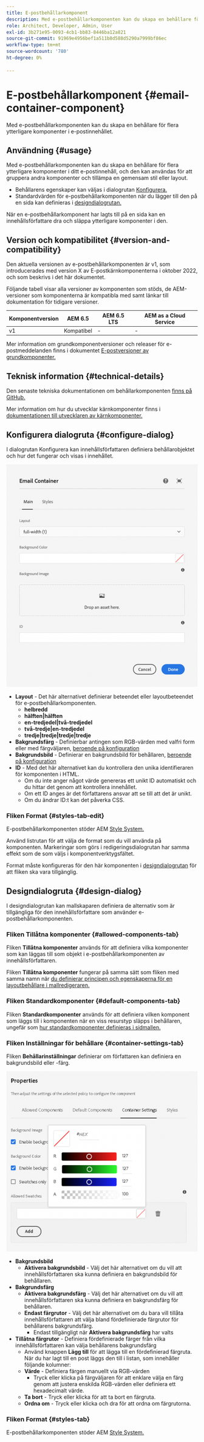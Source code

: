 ```yaml
---
title: E-postbehållarkomponent
description: Med e-postbehållarkomponenten kan du skapa en behållare för flera ytterligare komponenter i e-postinnehållet.
role: Architect, Developer, Admin, User
exl-id: 3b271e95-0093-4cb1-bb83-8446ba12a821
source-git-commit: 91969e4956bef1a511b8d588d5290a7999bf86ec
workflow-type: tm+mt
source-wordcount: '780'
ht-degree: 0%

---
```



# E-postbehållarkomponent {#email-container-component}

Med e-postbehållarkomponenten kan du skapa en behållare för flera ytterligare komponenter i e-postinnehållet.

## Användning {#usage}

Med e-postbehållarkomponenten kan du skapa en behållare för flera ytterligare komponenter i ditt e-postinnehåll, och den kan användas för att gruppera andra komponenter och tillämpa en gemensam stil eller layout.

* Behållarens egenskaper kan väljas i dialogrutan [Konfigurera.](#configure-dialog)
* Standardvärden för e-postbehållarkomponenten när du lägger till den på en sida kan definieras i [designdialogrutan.](#design-dialog)

När en e-postbehållarkomponent har lagts till på en sida kan en innehållsförfattare dra och släppa ytterligare komponenter i den.

## Version och kompatibilitet {#version-and-compatibility}

Den aktuella versionen av e-postbehållarkomponenten är v1, som introducerades med version X av E-postkärnkomponenterna i oktober 2022, och som beskrivs i det här dokumentet.

Följande tabell visar alla versioner av komponenten som stöds, de AEM-versioner som komponenterna är kompatibla med samt länkar till dokumentation för tidigare versioner.

| Komponentversion | AEM 6.5 | AEM 6.5 LTS | AEM as a Cloud Service |
|---|---|---|---|
| v1 | Kompatibel | - | - |

Mer information om grundkomponentversioner och releaser för e-postmeddelanden finns i dokumentet [E-postversioner av grundkomponenter.](/help/email/versions.md)

## Teknisk information {#technical-details}

Den senaste tekniska dokumentationen om behållarkomponenten [finns på GitHub.](https://adobe.com/go/aem_cmp_tech_email_container_v1)

Mer information om hur du utvecklar kärnkomponenter finns i [dokumentationen till utvecklaren av kärnkomponenter.](/help/developing/overview.md)

## Konfigurera dialogruta {#configure-dialog}

I dialogrutan Konfigurera kan innehållsförfattaren definiera behållarobjektet och hur det fungerar och visas i innehållet.

![Dialogrutan Redigera för e-postbehållarkomponenten](/help/email/assets/email-container-configure.png)

* **Layout** - Det här alternativet definierar beteendet eller layoutbeteendet för e-postbehållarkomponenten.
   * **helbredd**
   * **hälften|hälften**
   * **en-tredjedel|två-tredjedel**
   * **två-tredje|en-tredjedel**
   * **tredje|tredje|tredje|tredje**
* **Bakgrundsfärg** - Definierbar antingen som RGB-värden med valfri form eller med färgväljaren, [beroende på konfiguration](#container-settings-tab)
* **Bakgrundsbild** - Definierar en bakgrundsbild för behållaren, [beroende på konfiguration](#container-settings-tab)
* **ID** - Med det här alternativet kan du kontrollera den unika identifieraren för komponenten i HTML.
   * Om du inte anger något värde genereras ett unikt ID automatiskt och du hittar det genom att kontrollera innehållet.
   * Om ett ID anges är det författarens ansvar att se till att det är unikt.
   * Om du ändrar ID:t kan det påverka CSS.

### Fliken Format {#styles-tab-edit}

E-postbehållarkomponenten stöder AEM [Style System.](/help/get-started/authoring.md#component-styling)

Använd listrutan för att välja de format som du vill använda på komponenten. Markeringar som görs i redigeringsdialogrutan har samma effekt som de som väljs i komponentverktygsfältet.

Format måste konfigureras för den här komponenten i [designdialogrutan](#design-dialog) för att fliken ska vara tillgänglig.

## Designdialogruta {#design-dialog}

I designdialogrutan kan mallskaparen definiera de alternativ som är tillgängliga för den innehållsförfattare som använder e-postbehållarkomponenten.

### Fliken Tillåtna komponenter {#allowed-components-tab}

Fliken **Tillåtna komponenter** används för att definiera vilka komponenter som kan läggas till som objekt i e-postbehållarkomponenten av innehållsförfattaren.

Fliken **Tillåtna komponenter** fungerar på samma sätt som fliken med samma namn när [du definierar principen och egenskaperna för en layoutbehållare i mallredigeraren.](https://experienceleague.adobe.com/docs/experience-manager-cloud-service/sites/authoring/features/templates.html?lang=sv-SE)

### Fliken Standardkomponenter {#default-components-tab}

Fliken **Standardkomponenter** används för att definiera vilken komponent som läggs till i komponenten när en viss resurstyp släpps i behållaren, ungefär som [hur standardkomponenter definieras i sidmallen.](https://experienceleague.adobe.com/docs/experience-manager-cloud-service/sites/authoring/features/templates.html?lang=sv-SE)

### Fliken Inställningar för behållare {#container-settings-tab}

Fliken **Behållarinställningar** definierar om författaren kan definiera en bakgrundsbild eller -färg.

![Fliken Behållarinställningar i designdialogrutan för e-postbehållarkomponenten](/help/email/assets/email-container-design-container-settings.png)

* **Bakgrundsbild**
   * **Aktivera bakgrundsbild** - Välj det här alternativet om du vill att innehållsförfattaren ska kunna definiera en bakgrundsbild för behållaren.
* **Bakgrundsfärg**
   * **Aktivera bakgrundsfärg** - Välj det här alternativet om du vill att innehållsförfattaren ska kunna definiera en bakgrundsfärg för behållaren.
   * **Endast färgrutor** - Välj det här alternativet om du bara vill tillåta innehållsförfattaren att välja bland fördefinierade färgrutor för behållarens bakgrundsfärg.
      * Endast tillgängligt när **Aktivera bakgrundsfärg** har valts
* **Tillåtna färgrutor** - Definiera fördefinierade färger från vilka innehållsförfattaren kan välja behållarens bakgrundsfärg
   * Använd knappen **Lägg till** för att lägga till en fördefinierad färgruta. När du har lagt till en post läggs den till i listan, som innehåller följande kolumner:
   * **Värde** - Definiera färgen manuellt via RGB-värden
      * Tryck eller klicka på färgväljaren för att enklare välja en färg genom att justera enskilda RGB-värden eller definiera ett hexadecimalt värde.
   * **Ta bort** - Tryck eller klicka för att ta bort en färgruta.
   * **Ordna om** - Tryck eller klicka och dra för att ordna om färgrutorna.

### Fliken Format {#styles-tab}

E-postbehållarkomponenten stöder AEM [Style System.](/help/get-started/authoring.md#component-styling)
